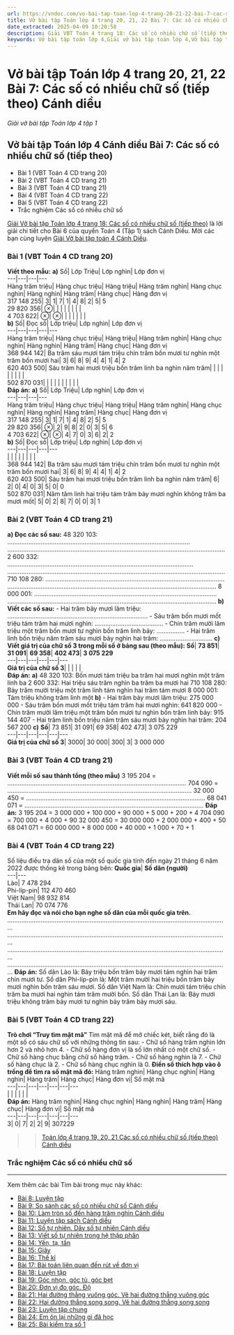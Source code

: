 ```yaml
---
url: https://vndoc.com/vo-bai-tap-toan-lop-4-trang-20-21-22-bai-7-cac-so-co-nhieu-chu-so-tiep-theo-canh-dieu-303398
title: Vở bài tập Toán lớp 4 trang 20, 21, 22 Bài 7: Các số có nhiều chữ số (tiếp theo) Cánh diều - Giải vở bài tập Toán lớp 4 tập 1 - VnDoc.com
date_extracted: 2025-04-09 10:20:58
description: Giải VBT Toán 4 trang 18: Các số có nhiều chữ số (tiếp theo) Cánh diều là tài liệu giúp các em ôn tập lại hệ thống các bài tập rèn luyện kỹ năng giải bài tập Toán lớp 4
keywords: Vở bài tập toán lớp 4,Giải vở bài tập toán lớp 4,Vở bài tập toán lớp 4 tập 1,Giải VBT Toán 4 trang 20 cánh diều,Giải VBT Toán 4 Bài 7 Các số có nhiều chữ số (tiếp theo) cánh diều,vở bài tập toán lớp 4 sách cánh diều,giải vở bài tập toán lớp 4 sách cánh diều,Giải vở bài tập Toán 4 tập 1 trang 20,Giải bài tập Toán lớp 4,giải vở bài tập toán lớp 4 tập 1,Hướng dẫn giải bài tập Toán lớp 4,giải bài tập SBT toán lớp 4,bài tập toán lớp 4 có đáp án,để học tốt toán lớp 4,VBT Toán 4 CD
---
```


# Vở bài tập Toán lớp 4 trang 20, 21, 22 Bài 7: Các số có nhiều chữ số \(tiếp theo\) Cánh diều
 _Giải vở bài tập Toán lớp 4 tập 1_
## Vở bài tập Toán lớp 4 Cánh diều Bài 7: Các số có nhiều chữ số \(tiếp theo\)
  * Bài 1 \(VBT Toán 4 CD trang 20\)
  * Bài 2 \(VBT Toán 4 CD trang 21\)
  * Bài 3 \(VBT Toán 4 CD trang 21\) 
  * Bài 4 \(VBT Toán 4 CD trang 22\)
  * Bài 5 \(VBT Toán 4 CD trang 22\)
  * Trắc nghiệm Các số có nhiều chữ số

[Giải Vở bài tập Toán lớp 4 trang 18: Các số có nhiều chữ số \(tiếp theo\)](<https://vndoc.com/vo-bai-tap-toan-lop-4-trang-20-21-22-bai-7-cac-so-co-nhieu-chu-so-tiep-theo-canh-dieu-303398>) là lời giải chi tiết cho Bài 6 của quyển Toán 4 \(Tập 1\) sách Cánh Diều. Mời các bạn cùng luyện [Giải Vở bài tập toán 4 Cánh Diều](<https://vndoc.com/vo-bai-tap-toan-lop-4-canh-dieu>).
### Bài 1 \(VBT Toán 4 CD trang 20\)
**Viết theo mẫu:**
**a\)**
Số| Lớp Triệu| Lớp nghìn| Lớp đơn vị  
---|---|---|---  
Hàng trăm triệu| Hàng chục triệu| Hàng triệu| Hàng trăm nghìn| Hàng chục nghìn| Hàng nghìn| Hàng trăm| Hàng chục| Hàng đơn vị  
317 148 255| 3| 1| 7| 1| 4| 8| 2| 5| 5  
29 820 356| ⊗| | | | | | | |   
4 703 622| ⊗| ⊗| | | | | | |   
**b\)**
Số| Đọc số| Lớp triệu| Lớp nghìn| Lớp đơn vị  
---|---|---|---|---  
Hàng trăm triệu| Hàng chục triệu| Hàng triệu| Hàng trăm nghìn| Hàng chục nghìn| Hàng nghìn| Hàng trăm| Hàng chục| Hàng đơn vị  
368 944 142| Ba trăm sáu mươi tám triệu chín trăm bốn mươi tư nghìn một trăm bốn mươi hai| 3| 6| 8| 9| 4| 4| 1| 4| 2  
620 403 500| Sáu trăm hai mươi triệu bốn trăm linh ba nghìn năm trăm| | | | | | | | |   
502 870 031| | | | | | | | | |   
**Đáp án:**
**a\)**
Số| Lớp Triệu| Lớp nghìn| Lớp đơn vị  
---|---|---|---  
Hàng trăm triệu| Hàng chục triệu| Hàng triệu| Hàng trăm nghìn| Hàng chục nghìn| Hàng nghìn| Hàng trăm| Hàng chục| Hàng đơn vị  
317 148 255| 3| 1| 7| 1| 4| 8| 2| 5| 5  
29 820 356| ⊗| 2| 9| 8| 2| 0| 3| 5| 6  
4 703 622| ⊗| ⊗| 4| 7| 0| 3| 6| 2| 2  
**b\)**
Số| Đọc số| Lớp triệu| Lớp nghìn| Lớp đơn vị  
---|---|---|---|---  
| | | | | | | |   
368 944 142| Ba trăm sáu mươi tám triệu chín trăm bốn mươi tư nghìn một trăm bốn mươi hai| 3| 6| 8| 9| 4| 4| 1| 4| 2  
620 403 500| Sáu trăm hai mươi triệu bốn trăm linh ba nghìn năm trăm| 6| 2| 0| 4| 0| 3| 5| 0| 0  
502 870 031| Năm tăm linh hai triệu tám trăm bảy mươi nghìn không trăm ba mươi mốt| 5| 0| 2| 8| 7| 0| 0| 3| 1  
### Bài 2 \(VBT Toán 4 CD trang 21\)
**a\) Đọc các số sau:**
48 320 103: ……………………………………………..…………………………………………...
…………………………………………………………………………………………......................
2 600 332: …………………………………………………………………………………………....
…………………………………………………………………………………………......................
710 108 280: …………………………………………………………………………………………
………………………………………………………………………………………………………..
8 000 001: …………………………………………………………………………………………..
………………………………………………………………………………………………………..
**b\) Viết các số sau:**
\- Hai trăm bảy mươi lăm triệu: ………………………………….........................................
\- Sáu trăm bốn mươi mốt triệu tám trăm hai mươi nghìn: …………………………………
\- Chín trăm mười lăm triệu một trăm bốn mươi tư nghìn bốn trăm linh bảy: …………….
\- Hai trăm linh bốn triệu năm trăm sáu mươi bảy nghìn hai trăm: …………………………
**c\) Viết giá trị của chữ số 3 trong mỗi số ở bảng sau \(theo mẫu\):**
**Số**| **73 851**| **31 091**| **69 358**| **402 473**| **3 075 229**  
---|---|---|---|---|---  
**Giá trị của chữ số 3**| | | | |   
**Đáp án:**
**a\)**
48 320 103: Bốn mươi tám triệu ba trăm hai mươi nghìn một trăm linh ba
2 600 332: Hai triệu sáu trăm nghìn ba trăm ba mươi hai
710 108 280: Bảy trăm mười triệu một trăm linh tám nghìn hai trăm tám mươi
8 000 001: Tám triệu không trăm linh một
**b\)**
\- Hai trăm bảy mươi lăm triệu: 275 000 000
\- Sáu trăm bốn mươi mốt triệu tám trăm hai mươi nghìn: 641 820 000
\- Chín trăm mười lăm triệu một trăm bốn mươi tư nghìn bốn trăm linh bảy: 915 144 407
\- Hai trăm linh bốn triệu năm trăm sáu mươi bảy nghìn hai trăm: 204 567 200
**c\)**
**Số**|  73 851| 31 091| 69 358| 402 473| 3 075 229  
---|---|---|---|---|---  
**Giá trị của chữ số 3**|  3000| 30 000| 300| 3| 3 000 000  
### Bài 3 \(VBT Toán 4 CD trang 21\)
**Viết mỗi số sau thành tổng \(theo mẫu\)**
3 195 204 = …………………………………………………………………………………………
704 090 = ……………………………………………………………………………………………
32 000 450 = …………………………………………………………………………………………
68 041 071 = …………………………………………………………………………………………
**Đáp án:**
3 195 204 = 3 000 000 + 100 000 + 90 000 + 5 000 + 200 + 4
704 090 = 700 000 + 4 000 + 90
32 000 450 = 30 000 000 + 2 000 000 + 400 + 50
68 041 071 = 60 000 000 + 8 000 000 + 40 000 + 1 000 + 70 + 1
### Bài 4 \(VBT Toán 4 CD trang 22\)
Số liệu điều tra dân số của một số quốc gia tính đến ngày 21 tháng 6 năm 2022 được thống kê trong bảng bên:
**Quốc gia**| **Số dân \(người\)**  
---|---  
Lào| 7 478 294  
Phi-líp-pin| 112 470 460  
Việt Nam| 98 932 814  
Thái Lan| 70 074 776  
**Em hãy đọc và nói cho bạn nghe số dân của mỗi quốc gia trên.**
………………………………………………………………………………………………………………
………………………………………………………………………………………………………………
………………………………………………………………………………………………………………
………………………………………………………………………………………………………………
**Đáp án:**
Số dân Lào là: Bảy triệu bốn trăm bảy mươi tám nghìn hai trăm chín mươi tư.
Số dân Phi-líp-pin là: Một trăm mười hai triệu bốn trăm bảy mươi nghìn bốn trăm sáu mươi.
Số dân Việt Nam là: Chín mươi tám triệu chín trăm ba mươi hai nghìn tám trăm mười bốn.
Số dân Thái Lan là: Bảy mươi triệu không trăm bảy mươi tư nghìn bảy trăm bảy mươi sáu.
### Bài 5 \(VBT Toán 4 CD trang 22\)
**Trò chơi “Truy tìm mật mã”**
Tìm mật mã để mở chiếc két, biết rằng đó là một số có sáu chữ số với những thông tin sau:
\- Chữ số hàng trăm nghìn lớn hơn 2 và nhỏ hơn 4.
\- Chữ số hàng đơn vị là số lớn nhất có một chữ số.
\- Chữ số hàng chục bằng chữ số hàng trăm.
\- Chữ số hàng nghìn là 7.
\- Chữ số hàng chục là 2.
\- Chữ số hàng chục nghìn là 0.
**Điền số thích hợp vào ô trống để tìm ra số mật mã đó:**
Hàng trăm nghìn| Hàng chục nghìn| Hàng nghìn| Hàng trăm| Hàng chục| Hàng đơn vị| Số mật mã  
---|---|---|---|---|---|---  
| | | | | |   
**Đáp án:**
Hàng trăm nghìn| Hàng chục nghìn| Hàng nghìn| Hàng trăm| Hàng chục| Hàng đơn vị| Số mật mã  
---|---|---|---|---|---|---  
3| 0| 7| 2| 2| 9| 307229  
>> [Toán lớp 4 trang 19, 20, 21 Các số có nhiều chữ số \(tiếp theo\) Cánh diều](<https://vndoc.com/toan-lop-4-trang-19-20-21-cac-so-co-nhieu-chu-so-tiep-theo-canh-dieu-297198>)
### **Trắc nghiệm Các số có nhiều chữ số**
****
Xem thêm các bài Tìm bài trong mục này khác:
  * [Bài 8: Luyện tập](</vo-bai-tap-toan-lop-4-trang-23-24-bai-8-luyen-tap-canh-dieu-303406>)
  * [Bài 9: So sánh các số có nhiều chữ số Cánh diều](</vo-bai-tap-toan-lop-4-trang-25-26-so-sanh-cac-so-co-nhieu-chu-so-canh-dieu-303427>)
  * [Bài 10: Làm tròn số đến hàng trăm nghìn Cánh diều](</vo-bai-tap-toan-lop-4-trang-27-28-bai-10-lam-tron-so-den-hang-tram-nghin-canh-dieu-303449>)
  * [Bài 11: Luyện tập sách Cánh diều](</vo-bai-tap-toan-lop-4-trang-29-30-31-32-bai-11-luyen-tap-sach-canh-dieu-303469>)
  * [Bài 12: Số tự nhiên. Dãy số tự nhiên Cánh diều](</vo-bai-tap-toan-lop-4-trang-33-bai-12-so-tu-nhien-day-so-tu-nhien-canh-dieu-303484>)
  * [Bài 13: Viết số tự nhiên trong hệ thập phân](</vo-bai-tap-toan-lop-4-trang-34-bai-13-viet-so-tu-nhien-trong-he-thap-phan-canh-dieu-303494>)
  * [Bài 14: Yến, tạ, tấn](</vo-bai-tap-toan-lop-4-trang-36-bai-14-yen-ta-tan-canh-dieu-303502>)
  * [Bài 15: Giây](</vo-bai-tap-toan-lop-4-trang-38-bai-15-giay-canh-dieu-303503>)
  * [Bài 16: Thế kỉ](</vo-bai-tap-toan-lop-4-trang-39-16-the-ki-sach-canh-dieu-303512>)
  * [Bài 17: Bài toán liên quan đến rút về đơn vị](</vo-bai-tap-toan-lop-4-trang-41-bai-17-bai-toan-lien-quan-den-rut-ve-don-vi-canh-dieu-303521>)
  * [Bài 18: Luyện tập](</vo-bai-tap-toan-lop-4-trang-43-bai-18-luyen-tap-canh-dieu-303523>)
  * [Bài 19: Góc nhọn, góc tù, góc bẹt](</vo-bai-tap-toan-lop-4-trang-45-bai-19-goc-nhon-goc-tu-goc-bet-canh-dieu-303529>)
  * [Bài 20: Đơn vị đo góc. Độ](</vo-bai-tap-toan-lop-4-trang-47-bai-20-don-vi-do-goc-do-canh-dieu-303541>)
  * [Bài 21: Hai đường thẳng vuông góc. Vẽ hai đường thẳng vuông góc](</vo-bai-tap-toan-lop-4-trang-50-bai-21-hai-duong-thang-vuong-goc-ve-hai-duong-thang-vuong-goc-canh-dieu-303558>)
  * [Bài 22: Hai đường thẳng song song. Vẽ hai đường thẳng song song](</vo-bai-tap-toan-lop-4-trang-55-bai-22-hai-duong-thang-song-song-ve-hai-duong-thang-song-song-canh-dieu-307884>)
  * [Bài 23: Luyện tập chung](</vo-bai-tap-toan-lop-4-trang-58-bai-23-luyen-tap-chung-canh-dieu-307894>)
  * [Bài 24: Em ôn lại những gì đã học](</vo-bai-tap-toan-lop-4-trang-61-bai-24-em-on-lai-nhung-gi-da-hoc-canh-dieu-307903>)
  * [Bài 25: Bài kiểm tra số 1](</vo-bai-tap-toan-lop-4-trang-64-bai-25-bai-kiem-tra-so-1-canh-dieu-307910>)

